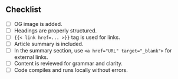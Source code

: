## Checklist  
- [ ] OG image is added.  
- [ ] Headings are properly structured.  
- [ ] `{{< link href=... >}}` tag is used for links.  
- [ ] Article summary is included.  
- [ ] In the summary section, use `<a href="URL" target="_blank">` for external links.  
- [ ] Content is reviewed for grammar and clarity.  
- [ ] Code compiles and runs locally without errors.  
